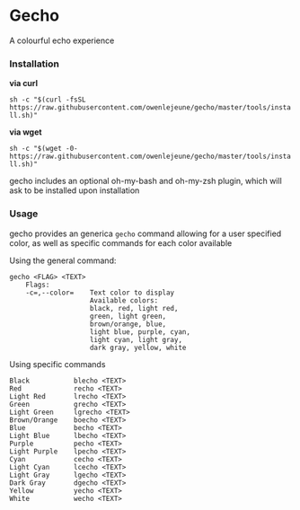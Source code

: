 # Gecho
A colourful echo experience

### Installation
**via curl**

`sh -c "$(curl -fsSL https://raw.githubusercontent.com/owenlejeune/gecho/master/tools/install.sh)"`

**via wget**

`sh -c "$(wget -0- https://raw.githubusercontent.com/owenlejeune/gecho/master/tools/install.sh)"`

gecho includes an optional oh-my-bash and oh-my-zsh plugin, which will ask to be installed upon installation

### Usage
gecho provides an generica `gecho` command allowing for a user specified color, as well as specific commands for each color available

Using the general command:
```
gecho <FLAG> <TEXT>
    Flags:
    -c=,--color=    Text color to display
                    Available colors:
                    black, red, light red,
                    green, light green,
                    brown/orange, blue,
                    light blue, purple, cyan,
                    light cyan, light gray,
                    dark gray, yellow, white
```

Using specific commands
```
Black           blecho <TEXT>
Red             recho <TEXT>
Light Red       lrecho <TEXT>
Green           grecho <TEXT>
Light Green     lgrecho <TEXT>
Brown/Orange    boecho <TEXT>
Blue            becho <TEXT>
Light Blue      lbecho <TEXT>
Purple          pecho <TEXT>
Light Purple    lpecho <TEXT>
Cyan            cecho <TEXT>
Light Cyan      lcecho <TEXT>
Light Gray      lgecho <TEXT>
Dark Gray       dgecho <TEXT>
Yellow          yecho <TEXT>
White           wecho <TEXT>
```
